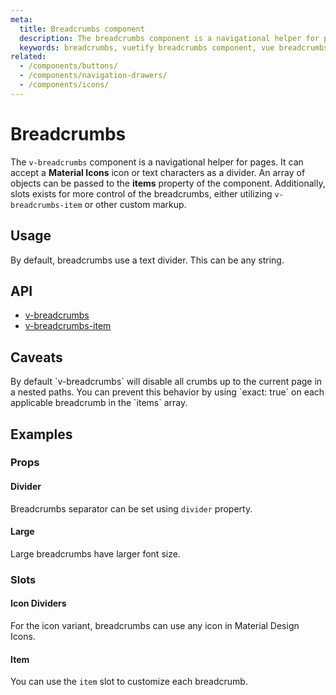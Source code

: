 ```yaml
---
meta:
  title: Breadcrumbs component
  description: The breadcrumbs component is a navigational helper for pages. It can accept a Material Icons icon or characters as a divider.
  keywords: breadcrumbs, vuetify breadcrumbs component, vue breadcrumbs component, v-breadcrumbs component
related:
  - /components/buttons/
  - /components/navigation-drawers/
  - /components/icons/
---
```


# Breadcrumbs

The `v-breadcrumbs` component is a navigational helper for pages. It can accept a **Material Icons** icon or text characters as a divider. An array of objects can be passed to the **items** property of the component.  Additionally, slots exists for more control of the breadcrumbs, either utilizing `v-breadcrumbs-item` or other custom markup.

<entry-ad />

## Usage

By default, breadcrumbs use a text divider. This can be any string.

<usage name="v-breadcrumbs" />

## API

- [v-breadcrumbs](../../api/v-breadcrumbs)
- [v-breadcrumbs-item](../../api/v-breadcrumbs-item)

## Caveats

<alert type="info">
  By default `v-breadcrumbs` will disable all crumbs up to the current page in a nested paths. You can prevent this behavior by using `exact: true` on each applicable breadcrumb in the `items` array.
</alert>

## Examples

### Props

#### Divider

Breadcrumbs separator can be set using `divider` property.

<example file="v-breadcrumbs/prop-divider" />

#### Large

Large breadcrumbs have larger font size.

<example file="v-breadcrumbs/prop-large" />

### Slots

#### Icon Dividers

For the icon variant, breadcrumbs can use any icon in Material Design Icons.

<example file="v-breadcrumbs/slot-icon-dividers" />

#### Item

You can use the `item` slot to customize each breadcrumb.

<example file="v-breadcrumbs/slot-item" />

<backmatter />
